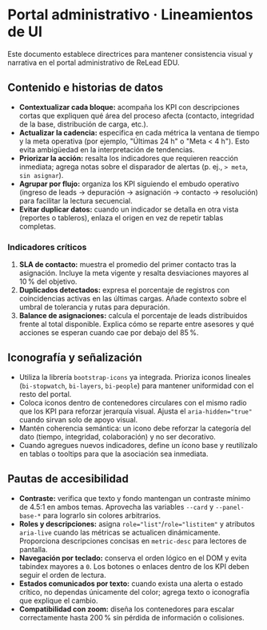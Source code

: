 # Portal administrativo · Lineamientos de UI

Este documento establece directrices para mantener consistencia visual y narrativa en el portal administrativo de ReLead EDU.

## Contenido e historias de datos

- **Contextualizar cada bloque:** acompaña los KPI con descripciones cortas que expliquen qué área del proceso afecta (contacto, integridad de la base, distribución de carga, etc.).
- **Actualizar la cadencia:** especifica en cada métrica la ventana de tiempo y la meta operativa (por ejemplo, "Últimas 24 h" o "Meta < 4 h"). Esto evita ambigüedad en la interpretación de tendencias.
- **Priorizar la acción:** resalta los indicadores que requieren reacción inmediata; agrega notas sobre el disparador de alertas (p. ej., `> meta`, `sin asignar`).
- **Agrupar por flujo:** organiza los KPI siguiendo el embudo operativo (ingreso de leads → depuración → asignación → contacto → resolución) para facilitar la lectura secuencial.
- **Evitar duplicar datos:** cuando un indicador se detalla en otra vista (reportes o tableros), enlaza el origen en vez de repetir tablas completas.

### Indicadores críticos

1. **SLA de contacto:** muestra el promedio del primer contacto tras la asignación. Incluye la meta vigente y resalta desviaciones mayores al 10 % del objetivo.
2. **Duplicados detectados:** expresa el porcentaje de registros con coincidencias activas en las últimas cargas. Añade contexto sobre el umbral de tolerancia y rutas para depuración.
3. **Balance de asignaciones:** calcula el porcentaje de leads distribuidos frente al total disponible. Explica cómo se reparte entre asesores y qué acciones se esperan cuando cae por debajo del 85 %.

## Iconografía y señalización

- Utiliza la librería `bootstrap-icons` ya integrada. Prioriza iconos lineales (`bi-stopwatch`, `bi-layers`, `bi-people`) para mantener uniformidad con el resto del portal.
- Coloca iconos dentro de contenedores circulares con el mismo radio que los KPI para reforzar jerarquía visual. Ajusta el `aria-hidden="true"` cuando sirvan solo de apoyo visual.
- Mantén coherencia semántica: un icono debe reforzar la categoría del dato (tiempo, integridad, colaboración) y no ser decorativo.
- Cuando agregues nuevos indicadores, define un ícono base y reutilízalo en tablas o tooltips para que la asociación sea inmediata.

## Pautas de accesibilidad

- **Contraste:** verifica que texto y fondo mantengan un contraste mínimo de 4.5:1 en ambos temas. Aprovecha las variables `--card` y `--panel-base-*` para lograrlo sin colores arbitrarios.
- **Roles y descripciones:** asigna `role="list"`/`role="listitem"` y atributos `aria-live` cuando las métricas se actualicen dinámicamente. Proporciona descripciones concisas en `metric-desc` para lectores de pantalla.
- **Navegación por teclado:** conserva el orden lógico en el DOM y evita tabindex mayores a `0`. Los botones o enlaces dentro de los KPI deben seguir el orden de lectura.
- **Estados comunicados por texto:** cuando exista una alerta o estado crítico, no dependas únicamente del color; agrega texto o iconografía que explique el cambio.
- **Compatibilidad con zoom:** diseña los contenedores para escalar correctamente hasta 200 % sin pérdida de información o colisiones.
